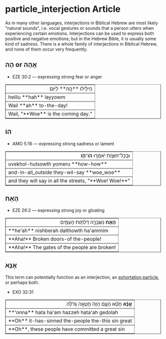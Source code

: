 # particle_interjection Article
As in many other languages, interjections in Biblical Hebrew are most likely "natural sounds", i.e. vocal gestures or sounds that a person utters when experiencing certain emotions. Interjections can be used to express both positive and negative emotions; but in the Hebrew Bible, it is usually some kind of sadness. There is a whole family of interjections in Biblical Hebrew, and none of them occur very frequently.

## הָהּ or אֲהָהּ

* EZE 30:2 –– expressing strong fear or anger
<table border="1" class="docutils">
<colgroup>
<col width="100%" />
</colgroup>
<tbody valign="top">
<tr class="row-odd" align="right"><td>הֵילִ֖ילוּ **הָ֥הּ** לַיֹּֽום׃</td>
</tr>
<tr class="row-even"><td>helilu **hah** layyowm</td>
</tr>
<tr class="row-odd"><td>Wail **ah** to-the-day!</td>
</tr>
<tr class="row-even"><td>Wail, "**Woe** is the coming day."</td>
</tr>
</tbody>
</table>

## הוֹ
* AMO 5:16 –– expressing strong sadness or lament
<table border="1" class="docutils">
<colgroup>
<col width="100%" />
</colgroup>
<tbody valign="top">
<tr class="row-odd" align="right"><td>וּבְכָל־חוּצֹ֖ות יֹאמְר֣וּ <b>הֹו־הֹ֑ו</b></td>
</tr>
<tr class="row-even"><td>uvekhol-hutsowth yomeru **how-how**</td>
</tr>
<tr class="row-odd"><td>and-in-all_outside they-wil-say **woe_woe**</td>
</tr>
<tr class="row-even"><td>and they will say in all the streets, "**Woe! Woe!**"</td>
</tr>
</tbody>
</table>

## הֶאָח

* EZE 26:2 –– expressing strong joy or gloating
<table border="1" class="docutils">
<colgroup>
<col width="100%" />
</colgroup>
<tbody valign="top">
<tr class="row-odd" align="right"><td><b>הֶאָ֔ח</b> נִשְׁבְּרָ֛ה דַּלְתֹ֥ות הָעַמִּ֖ים</td>
</tr>
<tr class="row-even"><td>**he'ah** nishberah dalthowth ha'ammim</td>
</tr>
<tr class="row-odd"><td>**Aha!** Broken doors-of the-people!</td>
</tr>
<tr class="row-even"><td>**Aha!** The gates of the people are broken!</td>
</tr>
</tbody>
</table>

## אָנָּא

This term can potentially function as an interjection, an [exhortation particle](https://git.door43.org/Door43/en_uhg/src/master/content/particle_exhortation/02.md), or perhaps both.

* EXO 32:31
<table border="1" class="docutils">
<colgroup>
<col width="100%" />
</colgroup>
<tbody valign="top">
<tr class="row-odd" align="right"><td><b>אָ֣נָּ֗א</b> חָטָ֞א הָעָ֤ם הַזֶּה֙ חֲטָאָ֣ה גְדֹלָ֔ה</td>
</tr>
<tr class="row-even"><td>**'onna** hata ha'am hazzeh hata'ah gedolah</td>
</tr>
<tr class="row-odd"><td>**Oh** it-has-sinned the-people the-this sin great</td>
</tr>
<tr class="row-even"><td>**Oh**, these people have committed a great sin</td>
</tr>
</tbody>
</table>